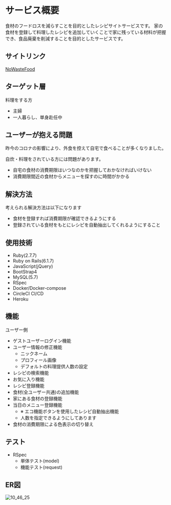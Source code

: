 <!--
# README

## 初期動作環境構築

git clone後に下記コマンドを実行すれば動作確認できると思います。<br />

yarn・jQueryなどのfrontendはほぼ初心者ですのでコマンドの抜け等がありましたら申し訳ありません。<br>

```bash
docker-compose build;
docker-compose run web rails db:create;
docker-compose run web rails db:migrate;
# 初期データ作成(seed_fuを使用)
docker-compose run web rails db:seed_fu;
docker-compose run web rails db:seed_fu;
docker-compose up -d && docker attach app_for_job_change_web_1;
```

```bash
git clone ;
docker-compose build;

docker-compose run --rm web bundle install;
docker-compose run --rm web bundle update;
docker-compose run --rm web bin/yarn install;
docker-compose run --rm web rails db:create;
docker-compose run --rm web rails db:migrate;

# 既存DBからデータを db/afixtures/ にバックアップ
docker-compose run --rm web rails seed_fu_gen:all;
# 投入用のseedデータを作成
docker-compose run --rm web rails seed_fu_all_datas:all;
# seedデータの main_imageカラムの設定を変更
docw rails change_properties_to_adapt_seed_data:all;
# データをseedする
docker-compose run --rm web rails db:seed_fu;
```

## 問題点
- 問題点リスト
  - [0.問題点リスト · Issue #40 · toshi-ue/app_for_job_change](https://github.com/toshi-ue/app_for_job_change/issues/40)
    - 優先(動作しないため作業を進めることができない)

- 質問リスト
  - [0.調査リスト · Issue #55 · toshi-ue/app_for_job_change](https://github.com/toshi-ue/app_for_job_change/issues/55)

現状としては以上になります。
よろしくお願いいたします。

This README would normally document whatever steps are necessary to get the
application up and running.

Things you may want to cover:

* Ruby version

* System dependencies

* Configuration

* Database creation

* Database initialization

* How to run the test suite

* Services (job queues, cache servers, search engines, etc.)

* Deployment instructions

* ...


## 参考にしたサイト
### HTML・CSS
- カード画像を中央の位置でトリミング
  - [1行追加でOK！CSSだけで画像をトリミングできる「object-fit」プロパティー | Webクリエイターボックス](https://www.webcreatorbox.com/tech/object-fit)

### 機能
- 関連レコードのカウントをDBに保存する
  - 
- 画像スライダー機能
  - [swiper/API.md at Swiper5 · nolimits4web/swiper](https://github.com/nolimits4web/swiper/blob/Swiper5/API.md)
  - [レスポンシブ対応でjQuery不要の高機能スライダー「Swiper」 | Will Style Inc.｜神戸にあるウェブ制作会社](https://www.willstyle.co.jp/blog/724/)
  - [Swiper.jsの使い方「レスポンシブ等の具体例」とオプション解説](https://stand-4u.com/web/javascript/swiper.html#%EF%BC%91%E7%94%BB%E9%9D%A2%E3%81%AB%E8%A4%87%E6%95%B0%E6%9E%9A%E8%A1%A8%E7%A4%BA%E3%81%99%E3%82%8B%E3%82%AB%E3%83%AB%E3%83%BC%E3%82%BB%E3%83%AB%E3%82%BF%E3%82%A4%E3%83%97%E3%81%AB%E3%81%99%E3%82%8B%E6%96%B9%E6%B3%95)
  - [Swiperのオプションを一覧でご紹介します | WEBコーダーBLOG](https://coder-memo.com/swiper-option/)
  - [【Swiper.js】複数のスライダーを同じページに設置する方法｜KaitoTakase｜note](https://note.com/kaito_takase/n/n0c26570be394)
  - [スライダープラグイン Swiper（v5）の使い方 / Web Design Leaves](https://www.webdesignleaves.com/pr/plugins/swiper_js.html)
  - [【JavaScript】スライダープラグイン「swiper.js」で同じオプション設定のスライダーを同一ページで複数設置する | 何もないけどヨロシク。](https://nanimonaikedo.jp/markup/1682/)
  - [【Rails5】「Swiper」を使ってスライダー、カルーセルを作る方法 - Qiita](https://qiita.com/emincoring/items/18d07d0aec5d9836227c)
- タグ機能
  - [mbleigh/acts-as-taggable-on: A tagging plugin for Rails applications that allows for custom tagging along dynamic contexts.](https://github.com/mbleigh/acts-as-taggable-on)
  - [erb - How to count the amount of times a tag has been used with ActsAsTaggableOn rails - Stack Overflow](https://stackoverflow.com/questions/38530218/how-to-count-the-amount-of-times-a-tag-has-been-used-with-actsastaggableon-rails)
- 補完機能
  - [【JavaScript】Select2でプルダウンをおしゃれにする【ライブラリ】 - Qiita](https://qiita.com/mtanabe/items/c324a2d4a8de8d1595e4)

ポートフォリオの内容

ポートフォリオを作った経緯

機能を画面共有しながら紹介する

苦労した点
技術的な側面

サービス的な側面

現在の問題点
-->

# サービス概要

食材のフードロスを減らすことを目的としたレシピサイトサービスです。
家の食材を登録して料理したレシピを追加していくことで家に残っている材料が把握でき、食品廃棄を削減することを目的としたサービスです。


## サイトリンク

[NoWasteFood](https://nowastefood.herokuapp.com/)

## ターゲット層

料理をする方

- 主婦
- 一人暮らし、単身赴任中

## ユーザーが抱える問題

昨今のコロナの影響により、外食を控えて自宅で食べることが多くなりました。<br>
<!-- 料理をする際にはまず自宅にある食材を消費することを前提に考えますが、 -->
自炊・料理をされている方には問題があります。

- 自宅の食材の消費期限はいつなのかを把握しておかなければいけない
- 消費期限間近の食材からメニューを探すのに時間がかかる

## 解決方法

考えられる解決方法は以下になります

- 食材を登録すれば消費期限が確認できるようにする
- 登録されている食材をもとにレシピを自動抽出してくれるようにすること

## 使用技術

- Ruby(2.7.7)
- Ruby on Rails(6.1.7)
- JavaScript(jQuery)
- BootStrap4
- MySQL(5.7)
- RSpec
- Docker/Docker-compose
- CircleCI CI/CD
- Heroku

## 機能

ユーザー側

- ゲストユーザーログイン機能
- ユーザー情報の修正機能
    - ニックネーム
    - プロフィール画像
    - デフォルトの料理提供人数の設定
- レシピの検索機能
- お気に入り機能
- レシピ登録機能
- 食材(全ユーザー共通)の追加機能
- 家にある食材の登録機能
- 当日のメニュー登録機能
    - ※ エコ機能ボタンを使用したレシピ自動抽出機能
    - 人数を指定できるようにしてあります
- 食材の消費期限による色表示の切り替え

## テスト

- RSpec
  - 単体テスト(model)
  - 機能テスト(request)
<!-- 管理者側(更新・削除機能は後々自分のみ使えるように修正する予定)
- ゲスト管理者ログイン機能
- 各モデルのCRUD
- 各モデルの一覧画面での各項目によるソート機能 -->

<!-- ## 反省点
- Foodcategoryモデルは必要なかった
## 現状の問題点

### 技術的側面
- お問い合わせ機能の実装ができていない
    - userとの紐付けができていない
    - 本番環境では動作しない -->

<!-- - 404, 500エラーが発生した時にNginxの404、500ページが表示される(Railsの`public`配下の404,500ページが参照されない)
- associationがうまくいっていない(うまく関連づけできない) -->



<!-- ### インフラストラクチャー

- AWS
    - ACM
    - ALB(SSL化するために使用)
    - Certificate Manager
    - EC2(Amazon Linux2(t2.micro))
    - RDS
        - MySQL: 5.7
    - Route53
    - S3
- Nginx
- Docker, docker-compose -->
## ER図

![10_46_25](https://user-images.githubusercontent.com/46378023/138380342-abc2fb89-fd3c-4068-b4de-3dcdf42dad0b.jpg)

<!-- ## インフラ図
![infra](https://user-images.githubusercontent.com/46378023/138411974-f3179342-f183-4e47-90b4-47c2f92fe892.png) -->
<!--
参考URL

[無料！かつ最短？で Ruby on Rails on Docker on AWS のアプリを公開するぞ。 - Qiita](https://qiita.com/at-946/items/1e8acea19cc0b9f31b98#5-1-acm%E3%81%A7ssl%E8%A8%BC%E6%98%8E%E6%9B%B8%E3%82%92%E7%99%BA%E8%A1%8C%E3%81%99%E3%82%8B)
[ryota1116/zero_calorie: 全ての食べ物を0kcalにするカロリー管理アプリ](https://github.com/ryota1116/zero_calorie)
[30代未経験からRails, AWS, Docker, CircleCIを使って減量アプリを作りました - Qiita](https://qiita.com/naota7118/items/d641eae70dd65412a00b)
[Rails+PostgreSQL+Docker+AWSで作成したポートフォリオの概要 - いわりょのBlog](https://ryo10leo.hatenablog.com/entry/2020/02/02/204150)
[daichi5/kotonoha: Rails+Docker+AWS](https://github.com/daichi5/kotonoha)
[開発環境インフラを ECS 移行している話 - Akatsuki Hackers Lab | 株式会社アカツキ（Akatsuki Inc.)](https://hackerslab.aktsk.jp/migrating-infrastructure-to-ecs)
[【個人開発】性格診断でお酒と出会う新サービス、「さけぐらむ🍶」リリースしました！🎉🎉 - Qiita](https://qiita.com/watsumi_/items/cd77a0f2ec3630d550f8)
[naka-no-mura/best_gifter](https://github.com/naka-no-mura/best_gifter)
[kazu-2020/arrangy](https://github.com/kazu-2020/arrangy)
-->

<!-- ## 今後やっていきたいこと

- webpackerを使用してvueを導入する
- エラーの撲滅
- メール送受信をSendGridを使用して動作させる
- contactにuserを紐づける -->
<!-- 
[未経験者が自社開発企業に就職するためのREADME書き方 - Qiita](https://qiita.com/teruis/items/64fcf585f02162fa2f3b)
[【エンジニア転職】面接官の目にとまるGithubのREADMEの書き方とは？実際のREADMEも公開！ | WEBエンジニアスキルアップブログ](https://notosan.com/jobchange-readme/)
[READMEはこう書く！僕のポートフォリオ記録 | Kazuyuki blog](https://kazusfhino.com/2021/01/11/howtoreadme/)
 -->
